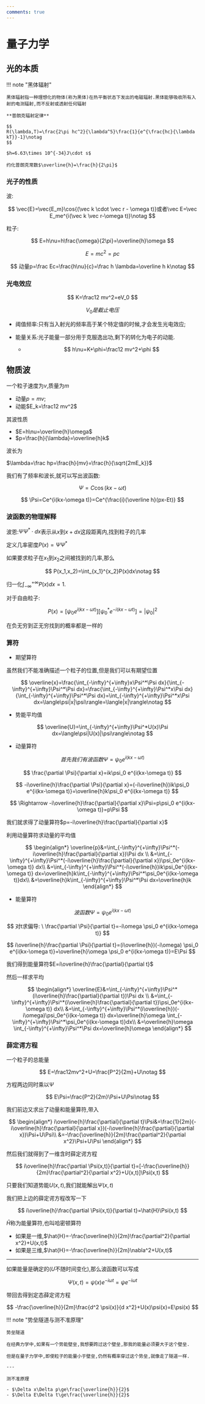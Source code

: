 ```yaml
---
comments: true
---
```


# 量子力学

## 光的本质

!!! note "黑体辐射"

    黑体辐射指一种理想化的物体(称为黑体)在热平衡状态下发出的电磁辐射.黑体能够吸收所有入射的电测辐射,而不反射或透射任何辐射

    **普朗克辐射定律**

    $$
    R(\lambda,T)=\frac{2\pi hc^2}{\lambda^5}\frac{1}{e^{\frac{hc}{\lambda kT}}-1}\notag
    $$

    $h=6.63\times 10^{-34}J\cdot s$

    约化普朗克常数$\overline{h}=\frac{h}{2\pi}$

### 光子的性质

波:

$$
\vec{E}=\vec{E_m}\cos{(\vec k \cdot \vec r - \omega t)}或者\vec E=\vec E_me^{i(\vec k \vec r-\omega t)}\notag
$$

粒子:

$$
E=h\nu=h\frac{\omega}{2\pi}=\overline{h}\omega
$$

$$
E=mc^2=pc
$$

$$
动量p=\frac Ec=\frac{h\nu}{c}=\frac h \lambda=\overline h k\notag
$$

### 光电效应

$$
K=\frac12 mv^2=eV_0
$$

$$
V_0是截止电压
$$

- 阈值频率:只有当入射光的频率高于某个特定值的时候,才会发生光电效应;

- 能量关系:光子能量一部分用于克服逸出功,剩下的转化为电子的动能.

  - $$
    h\nu=K+\phi=\frac12 mv^2+\phi
    $$

## 物质波

一个粒子速度为$v$,质量为$m$

- 动量$p=mv$;
- 动能$E_k=\frac12 mv^2$

其波性质

- $E=h\nu=\overline{h}\omega$
- $p=\frac{h}{\lambda}=\overline{h}k$

波长为

$\lambda=\frac hp=\frac{h}{mv}=\frac{h}{\sqrt{2mE_k}}$

我们有了频率和波长,就可以写出波函数:

$$
\Psi=C\cos{(kx-\omega t)}
$$

$$
\Psi=Ce^{i(kx-\omega t)}=Ce^{\frac{i}{\overline h}(px-Et)}
$$

### 波函数的物理解释

波恩:$\Psi\Psi^*\cdot dx$表示从$x$到$x+dx$这段距离内,找到粒子的几率

定义几率密度$P(x)=\Psi\Psi^*$

如果要求粒子在$x_1$到$x_2$之间被找到的几率,那么

$$
P(x_1,x_2)=\int_{x_1}^{x_2}P(x)dx\notag
$$

归一化$\int_{-\infty}^{+\infty}P(x)dx=1$.

对于自由粒子:

$$
P(x)=[\psi_0e^{i(kx-\omega t)}][\psi_0^*e^{-i(kx-\omega t)}]=|\psi_0|^2
$$

在负无穷到正无穷找到的概率都是一样的

### 算符

- 期望算符

虽然我们不能准确描述一个粒子的位置,但是我们可以有期望位置

$$
\overline{x}=\frac{\int_{-\infty}^{+\infty}x\Psi^*\Psi dx}{\int_{-\infty}^{+\infty}\Psi^*\Psi dx}=\frac{\int_{-\infty}^{+\infty}\Psi^*x\Psi dx}{\int_{-\infty}^{+\infty}\Psi^*\Psi dx}=\int_{-\infty}^{+\infty}\Psi^*x\Psi dx=\langle\psi|x|\psi\rangle=\langle|x|\rangle\notag
$$

- 势能平均值

$$
\overline{U}=\int_{-\infty}^{+\infty}\Psi^*U(x)\Psi dx=\langle\psi|U(x)|\psi\rangle\notag
$$

- 动量算符

$$
首先我们有波函数\Psi=\psi_0 e^{i(kx-\omega t)}
$$

$$
\frac{\partial \Psi}{\partial x}=ik\psi_0 e^{i(kx-\omega t)}
$$

$$
-i\overline{h}\frac{\partial \Psi}{\partial x}=(-i\overline{h})ik\psi_0 e^{i(kx-\omega t)}=\overline{h}k\psi_0 e^{i(kx-\omega t)}
$$

$$
\Rightarrow -i\overline{h}\frac{\partial}{\partial x}\Psi=p\psi_0 e^{i(kx-\omega t)}=p\Psi
$$

我们就求得了动量算符$p=-i\overline{h}\frac{\partial}{\partial x}$

利用动量算符求动量的平均值

$$
\begin{align*}
\overline{p}&=\int_{-\infty}^{+\infty}\Psi^*(-i\overline{h}\frac{\partial}{\partial x})\Psi dx \\
&=\int_{-\infty}^{+\infty}\Psi^*(-i\overline{h}\frac{\partial}{\partial x})\psi_0e^{i(kx-\omega t)} dx\\
&=\int_{-\infty}^{+\infty}\Psi^*(-i\overline{h})ik\psi_0e^{i(kx-\omega t)} dx=\overline{h}k\int_{-\infty}^{+\infty}\Psi^*\psi_0e^{i(kx-\omega t)}dx\\
&=\overline{h}k\int_{-\infty}^{+\infty}\Psi^*\Psi dx=\overline{h}k
\end{align*}
$$

- 能量算符

$$
波函数\Psi=\psi_0 e^{i(kx-\omega t)}
$$

$$
对t求偏导: \ \frac{\partial \Psi}{\partial t}=-i\omega \psi_0 e^{i(kx-\omega t)}
$$

$$
i\overline{h}\frac{\partial \Psi}{\partial t}=(i\overline{h})(-i\omega) \psi_0 e^{i(kx-\omega t)}=\overline{h}\omega \psi_0 e^{i(kx-\omega t)}=E\Psi
$$

我们得到能量算符$E=i\overline{h}\frac{\partial}{\partial t}$

然后一样求平均

$$
\begin{align*}
\overline{E}&=\int_{-\infty}^{+\infty}\Psi^*(i\overline{h}\frac{\partial}{\partial t})\Psi dx \\
&=\int_{-\infty}^{+\infty}\Psi^*(i\overline{h}\frac{\partial}{\partial t})\psi_0e^{i(kx-\omega t)} dx\\
&=\int_{-\infty}^{+\infty}\Psi^*(i\overline{h})(-i\omega)\psi_0e^{i(kx-\omega t)} dx=\overline{h}\omega \int_{-\infty}^{+\infty}\Psi^*\psi_0e^{i(kx-\omega t)}dx\\
&=\overline{h}\omega \int_{-\infty}^{+\infty}\Psi^*\Psi dx=\overline{h}\omega
\end{align*}
$$

### 薛定谔方程

一个粒子的总能量

$$
E=\frac12mv^2+U=\frac{P^2}{2m}+U\notag
$$

方程两边同时乘以$\Psi$

$$
E\Psi=\frac{P^2}{2m}\Psi+U\Psi\notag
$$

我们前边又求出了动量和能量算符,带入

$$
\begin{align*}
i\overline{h}\frac{\partial}{\partial t}\Psi&=\frac{1}{2m}(-i\overline{h}\frac{\partial}{\partial x})(-i\overline{h}\frac{\partial}{\partial x})\Psi+U\Psi\\
&=-\frac{\overline{h}}{2m}\frac{\partial^2}{\partial x^2}\Psi+U\Psi
\end{align*}
$$

然后我们就得到了一维含时薛定谔方程

$$
i\overline{h}\frac{\partial \Psi(x,t)}{\partial t}=[-\frac{\overline{h}}{2m}\frac{\partial^2}{\partial x^2}+U(x,t)]\Psi(x,t)
$$

只要我们知道势能$U(x,t)$,我们就能解出$\Psi(x,t)$

我们把上边的薛定谔方程改写一下

$$
i\overline{h}\frac{\partial \Psi(x,t)}{\partial t}=\hat{H}\Psi(x,t)
$$

$\hat{H}$称为能量算符,也叫哈密顿算符

- 如果是一维,$\hat{H}=-\frac{\overline{h}}{2m}\frac{\partial^2}{\partial x^2}+U(x,t)$
- 如果是三维,$\hat{H}=-\frac{\overline{h}}{2m}\nabla^2+U(x,t)$

---

如果能量是确定的($U$不随时间变化),那么波函数可以写成

$$
\Psi(x,t)=\psi(x)e^{-i\omega t}=\psi e^{-i\omega t}
$$

带回去得到定态薛定谔方程

$$
-\frac{\overline{h}}{2m}\frac{d^2 \psi(x)}{d x^2}+U(x)\psi(x)=E\psi(x)
$$

!!! note "势垒隧道与测不准原理"

    势垒隧道

    在经典力学中,如果有一个势能壁垒,我想要跨过这个壁垒,那我的能量必须要大于这个壁垒.

    但是在量子力学中,即使粒子的能量小于壁垒,仍然有概率穿过这个势垒,就像走了隧道一样.

    ---

    测不准原理

    - $\Delta x\Delta p\ge\frac{\overline{h}}{2}$
    - $\Delta E\Delta t\ge\frac{\overline{h}}{2}$
